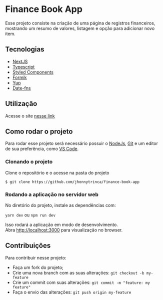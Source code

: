 # Finance Book App

Esse projeto consiste na criação de uma página de registros financeiros, mostrando um resumo de valores, listagem e opção para adicionar novo item.

## Tecnologias

- [NextJS](https://nextjs.org/docs/getting-started)
- [Typescript](https://www.typescriptlang.org/docs/)
- [Styled Components](https://styled-components.com/)
- [Formik](https://formik.org/)
- [Yup](https://www.npmjs.com/package/yup)
- [Date-fns](https://date-fns.org/)

## Utilização

Acesse o site [nesse link](https://finance-book-app.vercel.app/)

## Como rodar o projeto

Para rodar esse projeto será necessário possuir o [NodeJs](https://nodejs.org/en/), [Git](https://git-scm.com/) e um editor de sua preferência, como [VS Code](https://code.visualstudio.com/).

### Clonando o projeto

Clone o repositório e o acesse na pasta do projeto

```
$ git clone https://github.com/jhonnytrinca/finance-book-app
```

### Rodando a aplicação no servidor web

No diretório do projeto, instale as dependências com:

`yarn dev` ou `npm run dev`

Isso rodará a aplicação em modo de desenvolvimento.\
Abra [http://localhost:3000](http://localhost:3000) para visualização no browser.

## Contribuições

Para contribuir nesse projeto:

- Faça um fork do projeto;
- Crie uma nova branch com as suas alterações: `git checkout -b my-feature`
- Crie um commit com suas alterações: `git commit -m "feature: my feature"`
- Faça o envio das alterações: `git push origin my-feature`
